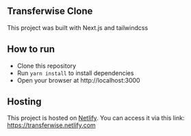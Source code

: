 ## Transferwise Clone

This project was built with Next.js and tailwindcss

## How to run

- Clone this repository
- Run `yarn install` to install dependencies
- Open your browser at http://localhost:3000

## Hosting

This project is hosted on [Netlify](https://netlify.com). You can access it via this link: https://transferwise.netlify.com
